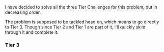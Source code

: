 I have decided to solve all the three Tier Challenges for this problem, but in decreasing order.

The problem is supposed to be tackled head on, which means to go directly to Tier 3. 
Though since Tier 2 and Tier 1 are part of it, I'll quickly skim through it and complete it.

### Tier 3

